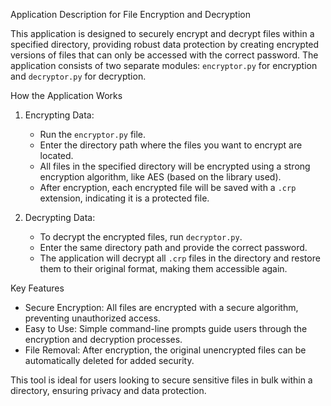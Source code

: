 Application Description for File Encryption and Decryption

This application is designed to securely encrypt and decrypt files within a specified directory, providing robust data protection by creating encrypted versions of files that can only be accessed with the correct password. The application consists of two separate modules: `encryptor.py` for encryption and `decryptor.py` for decryption.

How the Application Works

1. Encrypting Data:
   - Run the `encryptor.py` file.
   - Enter the directory path where the files you want to encrypt are located.
   - All files in the specified directory will be encrypted using a strong encryption algorithm, like AES (based on the library used).
   - After encryption, each encrypted file will be saved with a `.crp` extension, indicating it is a protected file.

2. Decrypting Data:
   - To decrypt the encrypted files, run `decryptor.py`.
   - Enter the same directory path and provide the correct password.
   - The application will decrypt all `.crp` files in the directory and restore them to their original format, making them accessible again.

Key Features

- Secure Encryption: All files are encrypted with a secure algorithm, preventing unauthorized access.
- Easy to Use: Simple command-line prompts guide users through the encryption and decryption processes.
- File Removal: After encryption, the original unencrypted files can be automatically deleted for added security.

This tool is ideal for users looking to secure sensitive files in bulk within a directory, ensuring privacy and data protection.
